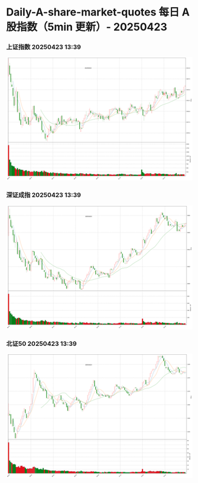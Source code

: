 
# Daily-A-share-market-quotes 每日 A 股指数（5min 更新）- 20250423

### 上证指数 20250423 13:39
![](./fig/2025/4/20250423-sh000001.png)

### 深证成指 20250423 13:39
![](./fig/2025/4/20250423-sz399001.png)

### 北证50 20250423 13:39
![](./fig/2025/4/20250423-bj899050.png)
